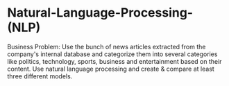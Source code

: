 # Natural-Language-Processing-(NLP)
Business Problem: Use the bunch of news articles extracted from the company's internal database and categorize them into several categories like politics, technology, sports, business and entertainment based on their content. Use natural language processing and create & compare at least three different models.
